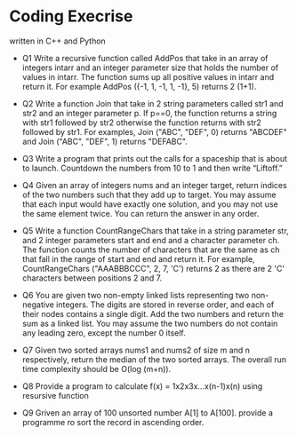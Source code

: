 # Coding Execrise
written in C++ and Python

- Q1
Write a recursive function called AddPos that take in an array of integers intarr and an integer parameter size that holds the number of values in intarr. The function sums up all positive values in intarr and return it. For example AddPos ({-1, 1, -1, 1, -1}, 5) returns 2 (1+1).

- Q2
Write a function Join that take in 2 string parameters called str1 and str2 and an integer parameter p. If p==0, the function returns a string with str1 followed by str2 otherwise the function returns with str2 followed by str1. For examples, 
Join ("ABC", "DEF", 0) returns "ABCDEF" and Join ("ABC", "DEF", 1) returns "DEFABC".

- Q3 
Write a program that prints out the calls for a spaceship that is about to launch. Countdown the numbers from 10 to 1 and then write “Liftoff.”

- Q4
Given an array of integers nums and an integer target, return indices of the two numbers such that they add up to target. You may assume that each input would have exactly one solution, and you may not use the same element twice. You can return the answer in any order.

- Q5 
Write a function CountRangeChars that take in a string parameter str, and 2
integer parameters start and end and a character parameter ch. The function counts the number of characters that are the same as ch that fall in the range of start and end and return it. For example, CountRangeChars ("AAABBBCCC", 2, 7, 'C') returns 2 as there are 2 'C' characters between positions 2 and 7.

- Q6
You are given two non-empty linked lists representing two non-negative integers. The digits are stored in reverse order, and each of their nodes contains a single digit. Add the two numbers and return the sum as a linked list.  You may assume the two numbers do not contain any leading zero, except the number 0 itself.

- Q7
 Given two sorted arrays nums1 and nums2 of size m and n respectively, return the median of the two sorted arrays. 
 The overall run time complexity should be O(log (m+n)).

- Q8
Provide a program to calculate f(x) = 1x2x3x...x(n-1)x(n) using resursive function

- Q9
Griven an array of 100 unsorted number A[1] to A[100]. provide a programme ro sort the record in ascending order.
